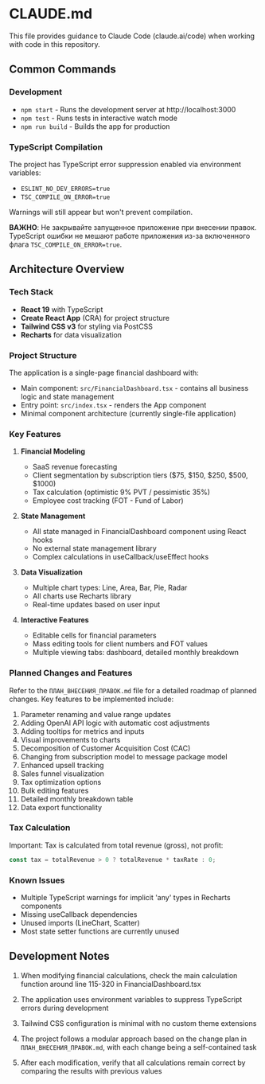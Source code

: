 # CLAUDE.md

This file provides guidance to Claude Code (claude.ai/code) when working with code in this repository.

## Common Commands

### Development
- `npm start` - Runs the development server at http://localhost:3000
- `npm test` - Runs tests in interactive watch mode
- `npm run build` - Builds the app for production

### TypeScript Compilation
The project has TypeScript error suppression enabled via environment variables:
- `ESLINT_NO_DEV_ERRORS=true`
- `TSC_COMPILE_ON_ERROR=true`

Warnings will still appear but won't prevent compilation. 

**ВАЖНО**: Не закрывайте запущенное приложение при внесении правок. TypeScript ошибки не мешают работе приложения из-за включенного флага `TSC_COMPILE_ON_ERROR=true`.

## Architecture Overview

### Tech Stack
- **React 19** with TypeScript
- **Create React App** (CRA) for project structure
- **Tailwind CSS v3** for styling via PostCSS
- **Recharts** for data visualization

### Project Structure

The application is a single-page financial dashboard with:

- Main component: `src/FinancialDashboard.tsx` - contains all business logic and state management
- Entry point: `src/index.tsx` - renders the App component
- Minimal component architecture (currently single-file application)

### Key Features

1. **Financial Modeling**
   - SaaS revenue forecasting
   - Client segmentation by subscription tiers ($75, $150, $250, $500, $1000)
   - Tax calculation (optimistic 9% PVT / pessimistic 35%)
   - Employee cost tracking (FOT - Fund of Labor)

2. **State Management**
   - All state managed in FinancialDashboard component using React hooks
   - No external state management library
   - Complex calculations in useCallback/useEffect hooks

3. **Data Visualization**
   - Multiple chart types: Line, Area, Bar, Pie, Radar
   - All charts use Recharts library
   - Real-time updates based on user input

4. **Interactive Features**
   - Editable cells for financial parameters
   - Mass editing tools for client numbers and FOT values
   - Multiple viewing tabs: dashboard, detailed monthly breakdown

### Planned Changes and Features
Refer to the `ПЛАН_ВНЕСЕНИЯ_ПРАВОК.md` file for a detailed roadmap of planned changes. Key features to be implemented include:

1. Parameter renaming and value range updates
2. Adding OpenAI API logic with automatic cost adjustments
3. Adding tooltips for metrics and inputs
4. Visual improvements to charts
5. Decomposition of Customer Acquisition Cost (CAC)
6. Changing from subscription model to message package model
7. Enhanced upsell tracking
8. Sales funnel visualization
9. Tax optimization options
10. Bulk editing features
11. Detailed monthly breakdown table
12. Data export functionality

### Tax Calculation

Important: Tax is calculated from total revenue (gross), not profit:
```typescript
const tax = totalRevenue > 0 ? totalRevenue * taxRate : 0;
```

### Known Issues
- Multiple TypeScript warnings for implicit 'any' types in Recharts components
- Missing useCallback dependencies 
- Unused imports (LineChart, Scatter)
- Most state setter functions are currently unused

## Development Notes

1. When modifying financial calculations, check the main calculation function around line 115-320 in FinancialDashboard.tsx

2. The application uses environment variables to suppress TypeScript errors during development

3. Tailwind CSS configuration is minimal with no custom theme extensions

4. The project follows a modular approach based on the change plan in `ПЛАН_ВНЕСЕНИЯ_ПРАВОК.md`, with each change being a self-contained task

5. After each modification, verify that all calculations remain correct by comparing the results with previous values